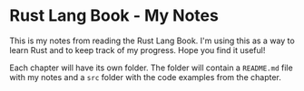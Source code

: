 # Rust Lang Book - My Notes

This is my notes from reading the Rust Lang Book. I'm using this as a way to learn Rust and to keep track of my progress. Hope you find it useful!

Each chapter will have its own folder. The folder will contain a `README.md` file with my notes and a `src` folder with the code examples from the chapter.
